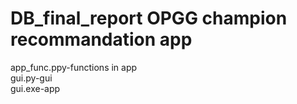 # DB_final_report OPGG champion recommandation app
app_func.ppy-functions in app  
gui.py-gui  
gui.exe-app
